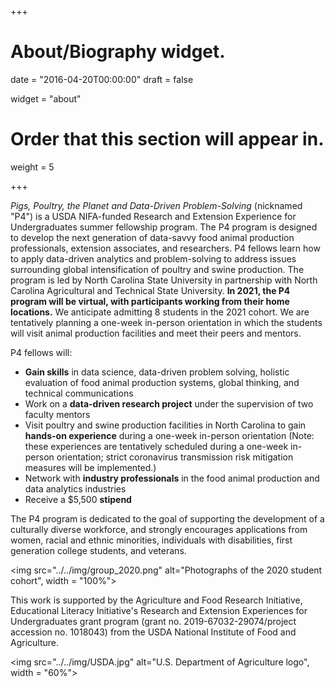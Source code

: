 +++
# About/Biography widget.

date = "2016-04-20T00:00:00"
draft = false

widget = "about"

# Order that this section will appear in.
weight = 5
 
+++

*Pigs, Poultry, the Planet and Data-Driven Problem-Solving* (nicknamed "P4") is a USDA NIFA-funded Research and Extension Experience for Undergraduates summer fellowship program. The P4 program is designed to develop the next generation of data-savvy food animal production professionals, extension associates, and researchers. P4 fellows learn how to apply data-driven analytics and problem-solving to address issues surrounding global intensification of poultry and swine production. The program is led by North Carolina State University in partnership with North Carolina Agricultural and Technical State University. **In 2021, the P4 program will be virtual, with participants working from their home locations.** We anticipate admitting 8 students in the 2021 cohort. We are tentatively planning a one-week in-person orientation in which the students will visit animal production facilities and meet their peers and mentors.

P4 fellows will:  

* **Gain skills** in data science, data-driven problem solving, holistic evaluation of food animal production systems, global thinking, and technical communications  
* Work on a **data-driven research project** under the supervision of two faculty mentors
* Visit poultry and swine production facilities in North Carolina to gain **hands-on experience** during a one-week in-person orientation (Note: these experiences are tentatively scheduled during a one-week in-person orientation; strict coronavirus transmission risk mitigation measures will be implemented.)
* Network with **industry professionals** in the food animal production and data analytics industries
* Receive a $5,500 **stipend**  

The P4 program is dedicated to the goal of supporting the development of a culturally diverse workforce, and strongly encourages applications from women, racial and ethnic minorities, individuals with disabilities, first generation college students, and veterans.

<img src="../../img/group_2020.png" alt="Photographs of the 2020 student cohort", width = "100%">

This work is supported by the Agriculture and Food Research Initiative, Educational Literacy Initiative's Research and Extension Experiences for Undergraduates grant program (grant no. 2019-67032-29074/project accession no. 1018043) from the USDA National Institute of Food and Agriculture.  

<img src="../../img/USDA.jpg" alt="U.S. Department of Agriculture logo", width = "60%">